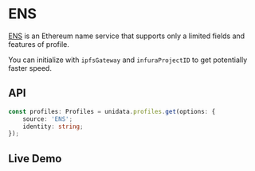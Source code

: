 # ENS

[ENS](https://ens.domains/) is an Ethereum name service that supports only a limited fields and features of profile.

You can initialize with `ipfsGateway` and `infuraProjectID` to get potentially faster speed.

## API

```ts
const profiles: Profiles = unidata.profiles.get(options: {
    source: 'ENS';
    identity: string;
});
```

## Live Demo

<Profiles :source="'ENS'" :defaultIdentity="'0xC8b960D09C0078c18Dcbe7eB9AB9d816BcCa8944'" />
